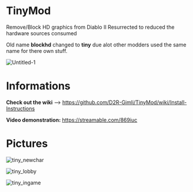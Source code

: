 # TinyMod

Remove/Block HD graphics from Diablo II Resurrected to reduced the hardware sources consumed

Old name **blockhd** changed to **tiny** due alot other modders used the same name for there own stuff.

![Untitled-1](https://user-images.githubusercontent.com/119764208/222894520-6bea772c-472b-4a65-89b6-9efb7a90f8ef.png)

# Informations

**Check out the wiki** --> https://github.com/D2R-Gimli/TinyMod/wiki/Install-Instructions

**Video demonstration:** https://streamable.com/869iuc


# Pictures

![tiny_newchar](https://user-images.githubusercontent.com/119764208/222893928-afa6b7d0-307b-4683-b0da-a8cde0a66d56.png)

![tiny_lobby](https://user-images.githubusercontent.com/119764208/222893931-b98ec9d1-41b5-46a9-a2c3-7845a95c1f65.png)

![tiny_ingame](https://user-images.githubusercontent.com/119764208/222893934-0b71bdd0-1898-44c8-9970-12b7a5804ffd.png)
